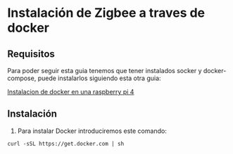 # Instalación de Zigbee a traves de docker

## Requisitos

Para poder seguir esta guia tenemos que tener instalados socker y docker-compose, puede instalarlos siguiendo esta otra guia:

[Instalacion de docker en una raspberry pi 4](docker.md)

## Instalación

1. Para instalar Docker introduciremos este comando:
~~~
curl -sSL https://get.docker.com | sh
~~~
